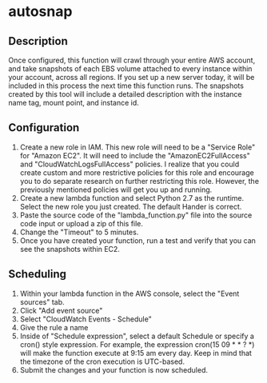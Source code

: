 # autosnap

## Description
Once configured, this function will crawl through your entire AWS account, and take snapshots of each EBS volume attached to every instance within your account, across all regions. If you set up a new server today, it will be included in this process the next time this function runs. The snapshots created by this tool will include a detailed description with the instance name tag, mount point, and instance id.

## Configuration
1. Create a new role in IAM. This new role will need to be a "Service Role" for "Amazon EC2". It will need to include the "AmazonEC2FullAccess" and "CloudWatchLogsFullAccess" policies. I realize that you could create custom and more restrictive policies for this role and encourage you to do separate research on further restricting this role. However, the previously mentioned policies will get you up and running.
2. Create a new lambda function and select Python 2.7 as the runtime. Select the new role you just created. The default Hander is correct.
3. Paste the source code of the "lambda_function.py" file into the source code input or upload a zip of this file.
4. Change the "Timeout" to 5 minutes.
5. Once you have created your function, run a test and verify that you can see the snapshots within EC2.

## Scheduling
1. Within your lambda function in the AWS console, select the "Event sources" tab.
2. Click "Add event source"
3. Select "CloudWatch Events - Schedule"
4. Give the rule a name
5. Inside of "Schedule expression", select a default Schedule or specify a cron() style expression. For example, the expression cron(15 09 * * ? *) will make the function execute at 9:15 am every day. Keep in mind that the timezone of the cron execution is UTC-based.
6. Submit the changes and your function is now scheduled.
